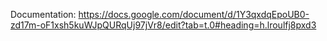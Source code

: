 Documentation: https://docs.google.com/document/d/1Y3qxdqEpoUB0-zd17m-oF1xsh5kuWJpQURqUj97jVr8/edit?tab=t.0#heading=h.lroulfj8pxd3
